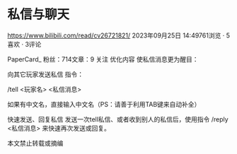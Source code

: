 # 私信与聊天
https://www.bilibili.com/read/cv26721821/
2023年09月25日 14:49761浏览 · 5喜欢 · 3评论

PaperCard_
粉丝：714文章：9
关注
优化内容
使私信消息更为醒目：





向其它玩家发送私信
指令：

/tell <玩家名> <私信消息>


如果有中文名，直接输入中文名（PS：请善于利用TAB键来自动补全）




快速发送、回复私信
发送一次tell私信、或者收到别人的私信后，使用指令 /reply <私信消息> 来快速再次发送或回复。




本文禁止转载或摘编